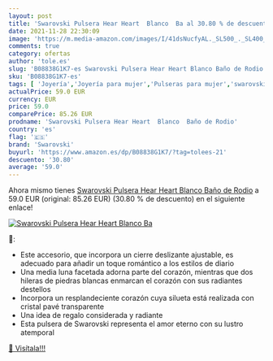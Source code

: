 ```yaml
---
layout: post
title: 'Swarovski Pulsera Hear Heart  Blanco  Ba al 30.80 % de descuento'
date: 2021-11-28 22:30:09
image: 'https://m.media-amazon.com/images/I/41dsNucfyAL._SL500_._SL400_.jpg'
comments: true
category: ofertas
author: 'tole.es'
slug: 'B08838G1K7-es Swarovski Pulsera Hear Heart Blanco Baño de Rodio'
sku: 'B08838G1K7-es'
tags: [ 'Joyería','Joyería para mujer','Pulseras para mujer','swarovski', ]
actualPrice: 59.0 EUR
currency: EUR
price: 59.0
comparePrice: 85.26 EUR
prodname: 'Swarovski Pulsera Hear Heart  Blanco  Baño de Rodio'
country: 'es'
flag: '🇪🇸'
brand: 'Swarovski'
buyurl: 'https://www.amazon.es/dp/B08838G1K7/?tag=tolees-21'
descuento: '30.80'
average: '59.0'
---
```


Ahora mismo tienes [Swarovski Pulsera Hear Heart  Blanco  Baño de Rodio](https://www.amazon.es/dp/B08838G1K7/?tag=tolees-21) a 59.0 EUR (original: 85.26 EUR) (30.80 %  de descuento) en el siguiente enlace!

[![Swarovski Pulsera Hear Heart  Blanco  Ba](https://m.media-amazon.com/images/I/41dsNucfyAL._SL500_._SL400_.jpg)](https://www.amazon.es/dp/B08838G1K7/?tag=tolees-21)

🔎:

- Este accesorio, que incorpora un cierre deslizante ajustable, es adecuado para añadir un toque romántico a los estilos de diario
- Una media luna facetada adorna parte del corazón, mientras que dos hileras de piedras blancas enmarcan el corazón con sus radiantes destellos
- Incorpora un resplandeciente corazón cuya silueta está realizada con cristal pavé transparente
- Una idea de regalo considerada y radiante
- Esta pulsera de Swarovski representa el amor eterno con su lustro atemporal

[🛒 Visítala!!!](https://www.amazon.es/dp/B08838G1K7/?tag=tolees-21)
